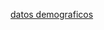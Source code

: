 


[datos demograficos](https://www.medellin.gov.co/es/centro-documental/proyecciones-poblacion-viviendas-y-hogares/)




